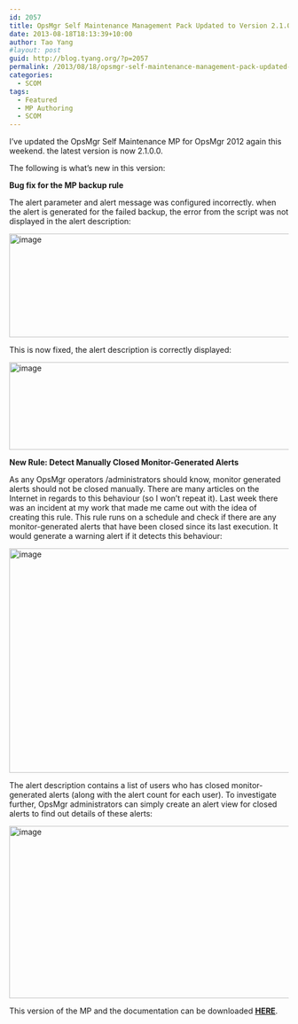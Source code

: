 ```yaml
---
id: 2057
title: OpsMgr Self Maintenance Management Pack Updated to Version 2.1.0.0
date: 2013-08-18T18:13:39+10:00
author: Tao Yang
#layout: post
guid: http://blog.tyang.org/?p=2057
permalink: /2013/08/18/opsmgr-self-maintenance-management-pack-updated-to-version-2-1-0-0/
categories:
  - SCOM
tags:
  - Featured
  - MP Authoring
  - SCOM
---
```

I’ve updated the OpsMgr Self Maintenance MP for OpsMgr 2012 again this weekend. the latest version is now 2.1.0.0.

The following is what’s new in this version:

<strong>Bug fix for the MP backup rule</strong>

The alert parameter and alert message was configured incorrectly. when the alert is generated for the failed backup, the error from the script was not displayed in the alert description:

<a href="http://blog.tyang.org/wp-content/uploads/2013/08/image5.png"><img style="background-image: none; padding-top: 0px; padding-left: 0px; display: inline; padding-right: 0px; border: 0px;" title="image" alt="image" src="http://blog.tyang.org/wp-content/uploads/2013/08/image_thumb5.png" width="568" height="187" border="0" /></a>

This is now fixed, the alert description is correctly displayed:

<a href="http://blog.tyang.org/wp-content/uploads/2013/08/image6.png"><img style="background-image: none; padding-top: 0px; padding-left: 0px; display: inline; padding-right: 0px; border: 0px;" title="image" alt="image" src="http://blog.tyang.org/wp-content/uploads/2013/08/image_thumb6.png" width="580" height="158" border="0" /></a>

<strong>New Rule: Detect Manually Closed Monitor-Generated Alerts</strong>

As any OpsMgr operators /administrators should know, monitor generated alerts should not be closed manually. There are many articles on the Internet in regards to this behaviour (so I won’t repeat it). Last week there was an incident at my work that made me came out with the idea of creating this rule. This rule runs on a schedule and check if there are any monitor-generated alerts that have been closed since its last execution. It would generate a warning alert if it detects this behaviour:

<a href="http://blog.tyang.org/wp-content/uploads/2013/08/image7.png"><img style="background-image: none; padding-top: 0px; padding-left: 0px; display: inline; padding-right: 0px; border: 0px;" title="image" alt="image" src="http://blog.tyang.org/wp-content/uploads/2013/08/image_thumb7.png" width="580" height="405" border="0" /></a>

The alert description contains a list of users who has closed monitor-generated alerts (along with the alert count for each user). To investigate further, OpsMgr administrators can simply create an alert view for closed alerts to find out details of these alerts:

<a href="http://blog.tyang.org/wp-content/uploads/2013/08/image8.png"><img style="background-image: none; padding-top: 0px; padding-left: 0px; display: inline; padding-right: 0px; border: 0px;" title="image" alt="image" src="http://blog.tyang.org/wp-content/uploads/2013/08/image_thumb8.png" width="579" height="311" border="0" /></a>

This version of the MP and the documentation can be downloaded <a href="http://blog.tyang.org/wp-content/uploads/2013/08/OpsMgr-Self-Maintenance-MP-2.1.0.0.zip"><strong>HERE</strong></a>.